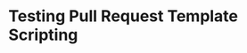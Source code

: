 # Testing Pull Request Template Scripting

<script type="text/javascript">

    const rootFolderId = "12KXNQnznMe9dkuqOJwXF8N0Ka1IartxL";
    const folderMimeType = "application/vnd.google-apps.folder";
    const compareDirName = "compare-89ea744afcdf9154be689184c6cf579b76ac7b94-d6d331ba2b3fbd304c08ce47c83dd50e52f4d6e3";
    const apiKey = "AIzaSyBQyI3kAjHgLVM4ZQFjJK_BsBKkFTul6mQ";
    const apiUrlRoot = "https://www.googleapis.com/drive/v3";
    const existCheckTimer = 5000;
    let exists = false;
    let files = null;

    function onLoad() {
        const existsCheck = () => {
            getDir(compareDirName, rootFolderId, true)
                .then(dir => {
                    if (dir === null) {
                        window.setTimeout(existsCheck, existCheckTimer);
                    } else {
                        exists = true;
                        getFilesInfo(dir);
                    }
                })
        };
        existsCheck();
    }

    function getDir(dirName, parentId, allowMultiple = false) {
        return fetch([
            apiUrlRoot,
            "/files?",
            [
                `q='${parentId}' in parents and mimeType='${folderMimeType}' and name = '${dirName}'`,
                `key=${apiKey}`
            ].join("&")
        ].join(""))
            .then(response => response.json())
            .then(data => {
                switch (data.files.length) {
                    case 0:
                        return null;
                    case 1:
                        return data.files[0];
                    default:
                        if (allowMultiple) {
                            return data.files[0];
                        }
                        else {
                            throw Error(`Unexpected # dir results (${data.files.length})`);
                        }
                }
            })
        ;
    }

    // function getDirs(parentId) {
    //     return fetch([
    //         apiUrlRoot,
    //         "files?",
    //         [
    //             `q=${parentId} in parents and mimeType='${folderMimeType}'`
    //             `key=${apiKey}`
    //         ].join("&")
    //     ])
    //         .then(response => response.json())
    //         .then(data => data.files)
    //     ;
    // }

    function getFile(parentId, fileName) {

    }

    function getFilesInfo(compareDir) {
        getDir("result", compareDir.id)
            .then(resultDir => {
                if (resultDir === null) {
                    return;   
                }
                else {
                    console.log(resultDir);
                }
            })
        ;
    }

    onLoad();
    
</script>
